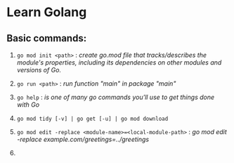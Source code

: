 # Learn Golang

## Basic commands:

1. ```go mod init <path>``` : _create go.mod file that tracks/describes the module's properties, including its dependencies on other modules and versions of Go._

2. ```go run <path>``` :  _run function "main" in package "main"_

3. ```go help``` :  _is one of many go commands you'll use to get things done with Go_

4. ```go mod tidy [-v] | go get [-u] | go mod download```

5. ```go mod edit -replace <module-name>=<local-module-path>``` :  _go mod edit -replace example.com/greetings=../greetings_

6. 

